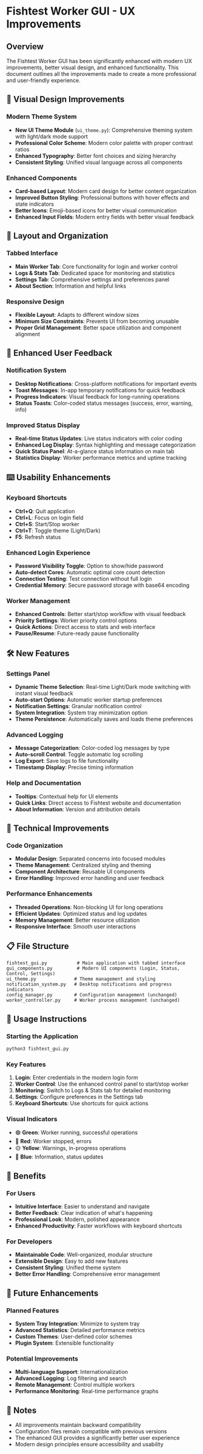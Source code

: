 # Fishtest Worker GUI - UX Improvements

## Overview
The Fishtest Worker GUI has been significantly enhanced with modern UX improvements, better visual design, and enhanced functionality. This document outlines all the improvements made to create a more professional and user-friendly experience.

## 🎨 Visual Design Improvements

### Modern Theme System
- **New UI Theme Module** (`ui_theme.py`): Comprehensive theming system with light/dark mode support
- **Professional Color Scheme**: Modern color palette with proper contrast ratios
- **Enhanced Typography**: Better font choices and sizing hierarchy
- **Consistent Styling**: Unified visual language across all components

### Enhanced Components
- **Card-based Layout**: Modern card design for better content organization
- **Improved Button Styling**: Professional buttons with hover effects and state indicators
- **Better Icons**: Emoji-based icons for better visual communication
- **Enhanced Input Fields**: Modern entry fields with better visual feedback

## 📱 Layout and Organization

### Tabbed Interface
- **Main Worker Tab**: Core functionality for login and worker control
- **Logs & Stats Tab**: Dedicated space for monitoring and statistics
- **Settings Tab**: Comprehensive settings and preferences panel
- **About Section**: Information and helpful links

### Responsive Design
- **Flexible Layout**: Adapts to different window sizes
- **Minimum Size Constraints**: Prevents UI from becoming unusable
- **Proper Grid Management**: Better space utilization and component alignment

## 🔔 Enhanced User Feedback

### Notification System
- **Desktop Notifications**: Cross-platform notifications for important events
- **Toast Messages**: In-app temporary notifications for quick feedback
- **Progress Indicators**: Visual feedback for long-running operations
- **Status Toasts**: Color-coded status messages (success, error, warning, info)

### Improved Status Display
- **Real-time Status Updates**: Live status indicators with color coding
- **Enhanced Log Display**: Syntax highlighting and message categorization
- **Quick Status Panel**: At-a-glance status information on main tab
- **Statistics Display**: Worker performance metrics and uptime tracking

## ⌨️ Usability Enhancements

### Keyboard Shortcuts
- **Ctrl+Q**: Quit application
- **Ctrl+L**: Focus on login field
- **Ctrl+S**: Start/Stop worker
- **Ctrl+T**: Toggle theme (Light/Dark)
- **F5**: Refresh status

### Enhanced Login Experience
- **Password Visibility Toggle**: Option to show/hide password
- **Auto-detect Cores**: Automatic optimal core count detection
- **Connection Testing**: Test connection without full login
- **Credential Memory**: Secure password storage with base64 encoding

### Worker Management
- **Enhanced Controls**: Better start/stop workflow with visual feedback
- **Priority Settings**: Worker priority control options
- **Quick Actions**: Direct access to stats and web interface
- **Pause/Resume**: Future-ready pause functionality

## 🛠️ New Features

### Settings Panel
- **Dynamic Theme Selection**: Real-time Light/Dark mode switching with instant visual feedback
- **Auto-start Options**: Automatic worker startup preferences
- **Notification Settings**: Granular notification control
- **System Integration**: System tray minimization option
- **Theme Persistence**: Automatically saves and loads theme preferences

### Advanced Logging
- **Message Categorization**: Color-coded log messages by type
- **Auto-scroll Control**: Toggle automatic log scrolling
- **Log Export**: Save logs to file functionality
- **Timestamp Display**: Precise timing information

### Help and Documentation
- **Tooltips**: Contextual help for UI elements
- **Quick Links**: Direct access to Fishtest website and documentation
- **About Information**: Version and attribution details

## 🔧 Technical Improvements

### Code Organization
- **Modular Design**: Separated concerns into focused modules
- **Theme Management**: Centralized styling and theming
- **Component Architecture**: Reusable UI components
- **Error Handling**: Improved error handling and user feedback

### Performance Enhancements
- **Threaded Operations**: Non-blocking UI for long operations
- **Efficient Updates**: Optimized status and log updates
- **Memory Management**: Better resource utilization
- **Responsive Interface**: Smooth user interactions

## 📋 File Structure

```
fishtest_gui.py           # Main application with tabbed interface
gui_components.py         # Modern UI components (Login, Status, Control, Settings)
ui_theme.py              # Theme management and styling
notification_system.py   # Desktop notifications and progress indicators
config_manager.py        # Configuration management (unchanged)
worker_controller.py     # Worker process management (unchanged)
```

## 🚀 Usage Instructions

### Starting the Application
```bash
python3 fishtest_gui.py
```

### Key Features
1. **Login**: Enter credentials in the modern login form
2. **Worker Control**: Use the enhanced control panel to start/stop worker
3. **Monitoring**: Switch to Logs & Stats tab for detailed monitoring
4. **Settings**: Configure preferences in the Settings tab
5. **Keyboard Shortcuts**: Use shortcuts for quick actions

### Visual Indicators
- 🟢 **Green**: Worker running, successful operations
- 🔴 **Red**: Worker stopped, errors
- 🟡 **Yellow**: Warnings, in-progress operations
- 🔵 **Blue**: Information, status updates

## 🎯 Benefits

### For Users
- **Intuitive Interface**: Easier to understand and navigate
- **Better Feedback**: Clear indication of what's happening
- **Professional Look**: Modern, polished appearance
- **Enhanced Productivity**: Faster workflows with keyboard shortcuts

### For Developers
- **Maintainable Code**: Well-organized, modular structure
- **Extensible Design**: Easy to add new features
- **Consistent Styling**: Unified theme system
- **Better Error Handling**: Comprehensive error management

## 🔮 Future Enhancements

### Planned Features
- **System Tray Integration**: Minimize to system tray
- **Advanced Statistics**: Detailed performance metrics
- **Custom Themes**: User-defined color schemes
- **Plugin System**: Extensible functionality

### Potential Improvements
- **Multi-language Support**: Internationalization
- **Advanced Logging**: Log filtering and search
- **Remote Management**: Control multiple workers
- **Performance Monitoring**: Real-time performance graphs

## 📝 Notes

- All improvements maintain backward compatibility
- Configuration files remain compatible with previous versions
- The enhanced GUI provides a significantly better user experience
- Modern design principles ensure accessibility and usability
